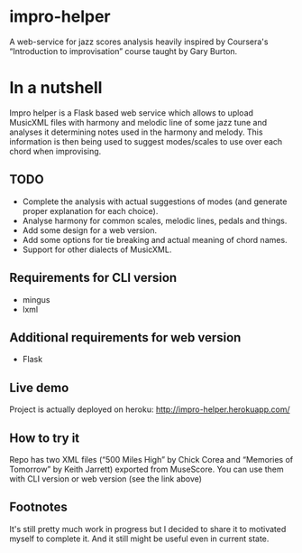 impro-helper
============

A web-service for jazz scores analysis heavily inspired by Coursera's “Introduction to improvisation” course taught by Gary Burton.

# In a nutshell
Impro helper is a Flask based web service which allows to upload MusicXML files with harmony and melodic line 
of some jazz tune and analyses it determining notes used in the harmony and melody. This information is then being used to 
suggest modes/scales to use over each chord when improvising. 

## TODO
* Complete the analysis with actual suggestions of modes (and generate proper explanation for each choice).
* Analyse harmony for common scales, melodic lines, pedals and things.
* Add some design for a web version.
* Add some options for tie breaking and actual meaning of chord names.
* Support for other dialects of MusicXML.

## Requirements for CLI version
* mingus
* lxml

## Additional requirements for web version
* Flask

## Live demo
Project is actually deployed on heroku: http://impro-helper.herokuapp.com/

## How to try it
Repo has two XML files (“500 Miles High” by Chick Corea and “Memories of Tomorrow” by Keith Jarrett) 
exported from MuseScore. You can use them with CLI version or web version (see the link above)

## Footnotes
It's still pretty much work in progress but I decided to share it to motivated myself to complete it. 
And it still might be useful even in current state.
